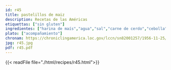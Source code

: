 ```yaml
---
id: r45
title: pastelillos de maiz
description: Recetas de las Américas
etiquettas: ["sin gluten"]
ingredientes: ["harina de maís","agua","sal","carne de cerdo","cebolla","jamón","manteca","pimiento","tomate"]
plato: ["acompañamiento"]
chronam: https://chroniclingamerica.loc.gov/lccn/sn82001257/1956-11-25/ed-1/seq-5/
jpg: r45.jpg
pdf: r45.pdf
---
```


{{< readFile file="./html/recipes/r45.html">}}